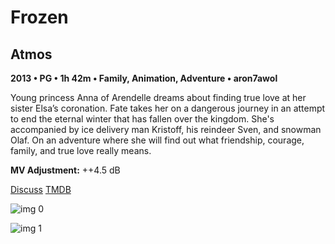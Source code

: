 # Frozen

## Atmos

**2013 • PG • 1h 42m • Family, Animation, Adventure • aron7awol**

Young princess Anna of Arendelle dreams about finding true love at her sister Elsa’s coronation. Fate takes her on a dangerous journey in an attempt to end the eternal winter that has fallen over the kingdom. She's accompanied by ice delivery man Kristoff, his reindeer Sven, and snowman Olaf. On an adventure where she will find out what friendship, courage, family, and true love really means.

**MV Adjustment:** ++4.5 dB

[Discuss](https://www.avsforum.com/threads/bass-eq-for-filtered-movies.2995212/post-58644582)  [TMDB](109445)

![img 0](https://i.imgur.com/uXTV7mI.jpg)

![img 1](https://i.imgur.com/qOEfGQF.png)

